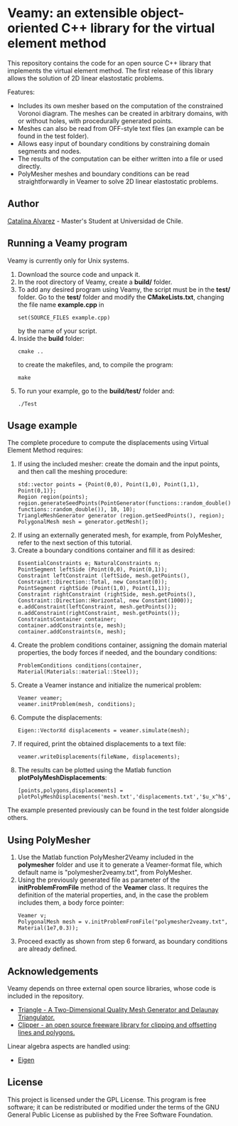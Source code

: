 <h1> Veamy: an extensible object-oriented C++ library for the virtual element method </h1>
This repository contains the code for an open source C++ library that implements the virtual element method. The first 
release of this library allows the solution of 2D linear elastostatic problems.  

Features:
<ul>
<li> Includes its own mesher based on the computation of the constrained Voronoi
diagram. The meshes can be created in arbitrary domains, with or without holes, 
with procedurally generated points.</li>
<li> Meshes can also be read from OFF-style text files (an example can be found in the test folder).</li>
<li> Allows easy input of boundary conditions by constraining domain segments and nodes.</li>
<li> The results of the computation can be either written into a file or used directly. </li>
<li> PolyMesher meshes and boundary conditions can be read straightforwardly in Veamer to solve 2D linear elastostatic 
problems.</li>
</ul>

<h2>Author</h2>
<a href="https://github.com/capalvarez">Catalina Alvarez</a> -  Master's Student at Universidad de Chile.

<h2>Running a Veamy program</h2>
Veamy is currently only for Unix systems. 
<ol>
<li> Download the source code and unpack it. </li>
<li> In the root directory of Veamy, create a <b>build/</b> folder.</li>
<li> To add any desired program using Veamy, the script must be in the <b>test/</b> folder. Go to the <b>test/</b> folder 
and modify the <b>CMakeLists.txt</b>, changing the
file name <b>example.cpp</b> in <pre><code>set(SOURCE_FILES example.cpp)</pre></code></li> by the name of your script. 
<li> Inside the <b>build</b> folder:
<pre><code>cmake .. </code></pre> to create the makefiles, and, to compile the program:
<pre><code>make </code></pre></li>
<li> To run your example, go to the <b>build/test/</b> folder and:
<pre><code>./Test</pre></code> 
</ol>

<h2>Usage example</h2>
The complete procedure to compute the displacements using Virtual Element Method requires:
<ol>
<li>If using the included mesher: create the domain and the input points, and then call the meshing procedure: <br>
<pre><code>std::vector<Point> points = {Point(0,0), Point(1,0), Point(1,1), Point(0,1)};
Region region(points); 
region.generateSeedPoints(PointGenerator(functions::random_double(), functions::random_double()), 10, 10);
TriangleMeshGenerator generator (region.getSeedPoints(), region);
PolygonalMesh mesh = generator.getMesh();</code></pre></li>
<li>If using an externally generated mesh, for example, from PolyMesher, refer to the next section of this tutorial. </li>
<li>Create a boundary conditions container and fill it as desired: <br>
<pre><code>EssentialConstraints e; NaturalConstraints n;
PointSegment leftSide (Point(0,0), Point(0,1));
Constraint leftConstraint (leftSide, mesh.getPoints(), Constraint::Direction::Total, new Constant(0));
PointSegment rightSide (Point(1,0), Point(1,1));
Constraint rightConstraint (rightSide, mesh.getPoints(), Constraint::Direction::Horizontal, new Constant(1000));
e.addConstraint(leftConstraint, mesh.getPoints());
n.addConstraint(rightConstraint, mesh.getPoints());
ConstraintsContainer container;
container.addConstraints(e, mesh);
container.addConstraints(n, mesh);</code></pre></li>
<li>Create the problem conditions container, assigning the domain material properties, the body forces if needed, and 
the boundary conditions: 
<pre><code>ProblemConditions conditions(container, Material(Materials::material::Steel));</code></pre></li>
<li>Create a Veamer instance and initialize the numerical problem: 
<pre><code>Veamer veamer;
veamer.initProblem(mesh, conditions);</code></pre></li>
<li>Compute the displacements: 
<pre><code>Eigen::VectorXd displacements = veamer.simulate(mesh);</code></pre></li>
<li>If required, print the obtained displacements to a text file:<br>
<pre><code>veamer.writeDisplacements(fileName, displacements);</code></pre></li>
<li>The results can be plotted using the Matlab function <b>plotPolyMeshDisplacements</b>:
<pre><code>[points,polygons,displacements] = plotPolyMeshDisplacements('mesh.txt','displacements.txt','$u_x^h$','$u_y^h$','$||u^h||$');</code></pre>
</ol>

The example presented previously can be found in the test folder alongside others. 

<h2>Using PolyMesher</h2>
<ol>
<li>Use the Matlab function PolyMesher2Veamy included  in the <b>polymesher</b> folder and use it to generate a Veamer-format file, which
default name is "polymesher2veamy.txt", from PolyMesher. </li>
<li>Using the previously generated file as parameter of the <b>initProblemFromFile</b> method of the <b>Veamer</b> class. It 
requires the definition of the material properties, and, in the case the problem includes them, a body force pointer:
<pre><code>Veamer v;
PolygonalMesh mesh = v.initProblemFromFile("polymesher2veamy.txt", Material(1e7,0.3)); </code></pre></li>
<li>Proceed exactly as shown from step 6 forward, as boundary conditions are already defined.</li>
</ol>

<h2>Acknowledgements</h2>
Veamy depends on three external open source libraries, whose code is included in the repository. 
<ul>
<li> <a href="https://www.cs.cmu.edu/~quake/triangle.html"> Triangle - A Two-Dimensional Quality Mesh Generator and 
Delaunay Triangulator. </a></li>
<li><a href="http://www.angusj.com/delphi/clipper.php"> Clipper - an open source freeware library for clipping and offsetting lines and polygons. </a></li>
</ul>
Linear algebra aspects are handled using:
<ul>
<li><a href="http://eigen.tuxfamily.org"> Eigen </a></li>
</ul>

<h2>License</h2>
This project is licensed under the GPL License. This program is free software; 
it can be redistributed or modified under the terms of the GNU General Public License as published by
the Free Software Foundation.

